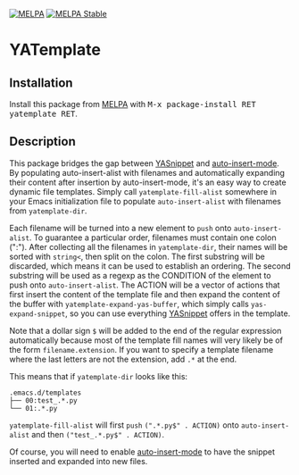 [![MELPA](http://melpa.org/packages/yatemplate-badge.svg)](http://melpa.org/#/yatemplate)
[![MELPA Stable](http://stable.melpa.org/packages/yatemplate-badge.svg)](http://stable.melpa.org/#/yatemplate)

# YATemplate #

## Installation ##

Install this package from [MELPA][] with <kbd>M-x package-install RET
yatemplate RET</kbd>.

## Description ##

This package bridges the gap between [YASnippet][yasnippet_homepage] and
[auto-insert-mode][]. By populating auto-insert-alist with filenames and
automatically expanding their content after insertion by auto-insert-mode, it's
an easy way to create dynamic file templates. Simply call
`yatemplate-fill-alist` somewhere in your Emacs initialization file to populate
`auto-insert-alist` with filenames from `yatemplate-dir`.

Each filename will be turned into a new element to `push` onto
`auto-insert-alist`. To guarantee a particular order, filenames must contain one
colon (":"). After collecting all the filenames in `yatemplate-dir`, their names
will be sorted with `string<`, then split on the colon. The first substring will
be discarded, which means it can be used to establish an ordering. The second
substring will be used as a regexp as the CONDITION of the element to push onto
`auto-insert-alist`. The ACTION will be a vector of actions that first insert
the content of the template file and then expand the content of the buffer with
`yatemplate-expand-yas-buffer`, which simply calls `yas-expand-snippet`, so you
can use everything [YASnippet][yasnippet_writing] offers in the template.

Note that a dollar sign `$` will be added to the end of the regular expression
automatically because most of the template fill names will very likely be of the
form `filename.extension`. If you want to specify a template filename where the
last letters are not the extension, add `.*` at the end.

This means that if `yatemplate-dir` looks like this:

    .emacs.d/templates
    ├── 00:test_.*.py
    └── 01:.*.py

`yatemplate-fill-alist` will first `push` `(".*.py$" . ACTION)` onto
`auto-insert-alist` and then `("test_.*.py$" . ACTION)`.

Of course, you will need to enable [auto-insert-mode][] to have the snippet
inserted and expanded into new files.

[MELPA]: http://melpa.org "MELPA"

[auto-insert-mode]: https://www.gnu.org/software/emacs/manual/html_node/autotype/Autoinserting.html "auto-insert-mode"

[yasnippet_writing]: http://capitaomorte.github.io/yasnippet/snippet-development.html

[yasnippet_homepage]: https://capitaomorte.github.io/yasnippet/
